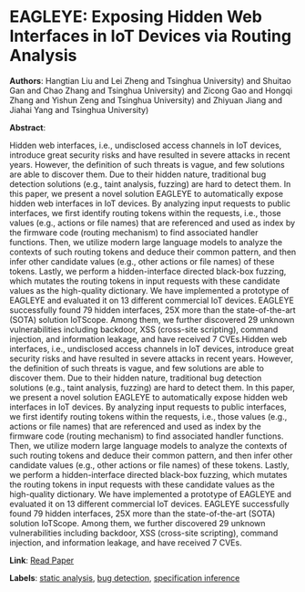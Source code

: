 # EAGLEYE: Exposing Hidden Web Interfaces in IoT Devices via Routing Analysis

**Authors**: Hangtian Liu and Lei Zheng and Tsinghua University) and Shuitao Gan and Chao Zhang and Tsinghua University) and Zicong Gao and Hongqi Zhang and Yishun Zeng and Tsinghua University) and Zhiyuan Jiang and Jiahai Yang and Tsinghua University)

**Abstract**:

Hidden web interfaces, i.e., undisclosed access channels in IoT devices, introduce great security risks and have resulted in severe attacks in recent years. However, the definition of such threats is vague, and few solutions are able to discover them. Due to their hidden nature, traditional bug detection solutions (e.g., taint analysis, fuzzing) are hard to detect them. In this paper, we present a novel solution EAGLEYE to automatically expose hidden web interfaces in IoT devices. By analyzing input requests to public interfaces, we first identify routing tokens within the requests, i.e., those values (e.g., actions or file names) that are referenced and used as index by the firmware code (routing mechanism) to find associated handler functions. Then, we utilize modern large language models to analyze the contexts of such routing tokens and deduce their common pattern, and then infer other candidate values (e.g., other actions or file names) of these tokens. Lastly, we perform a hidden-interface directed black-box fuzzing, which mutates the routing tokens in input requests with these candidate values as the high-quality dictionary. We have implemented a prototype of EAGLEYE and evaluated it on 13 different commercial IoT devices. EAGLEYE successfully found 79 hidden interfaces, 25X more than the state-of-the-art (SOTA) solution IoTScope. Among them, we further discovered 29 unknown vulnerabilities including backdoor, XSS (cross-site scripting), command injection, and information leakage, and have received 7 CVEs.Hidden web interfaces, i.e., undisclosed access channels in IoT devices, introduce great security risks and have resulted in severe attacks in recent years. However, the definition of such threats is vague, and few solutions are able to discover them. Due to their hidden nature, traditional bug detection solutions (e.g., taint analysis, fuzzing) are hard to detect them. In this paper, we present a novel solution EAGLEYE to automatically expose hidden web interfaces in IoT devices. By analyzing input requests to public interfaces, we first identify routing tokens within the requests, i.e., those values (e.g., actions or file names) that are referenced and used as index by the firmware code (routing mechanism) to find associated handler functions. Then, we utilize modern large language models to analyze the contexts of such routing tokens and deduce their common pattern, and then infer other candidate values (e.g., other actions or file names) of these tokens. Lastly, we perform a hidden-interface directed black-box fuzzing, which mutates the routing tokens in input requests with these candidate values as the high-quality dictionary. We have implemented a prototype of EAGLEYE and evaluated it on 13 different commercial IoT devices. EAGLEYE successfully found 79 hidden interfaces, 25X more than the state-of-the-art (SOTA) solution IoTScope. Among them, we further discovered 29 unknown vulnerabilities including backdoor, XSS (cross-site scripting), command injection, and information leakage, and have received 7 CVEs.

**Link**: [Read Paper](https://www.ndss-symposium.org/ndss-paper/eagleye-exposing-hidden-web-interfaces-in-iot-devices-via-routing-analysis)

**Labels**: [static analysis](../../labels/static_analysis.md), [bug detection](../../labels/bug_detection.md), [specification inference](../../labels/specification_inference.md)
